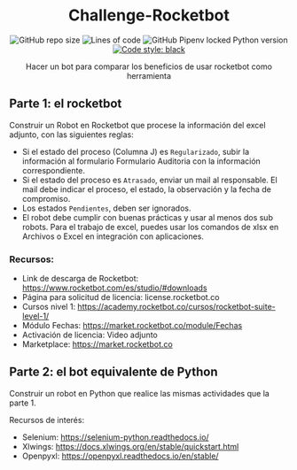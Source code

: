 <div align="center">

# Challenge-Rocketbot

![GitHub repo size](https://img.shields.io/github/repo-size/AucaCoyan/challenge-rocketbot)
![Lines of code](https://img.shields.io/tokei/lines/github/AucaCoyan/challenge-rocketbot)
![GitHub Pipenv locked Python version](https://img.shields.io/github/pipenv/locked/python-version/AucaCoyan/challenge-rocketbot)
[![Code style: black](https://img.shields.io/badge/code%20style-black-000000.svg)](https://github.com/psf/black)

Hacer un bot para comparar los beneficios de usar rocketbot como herramienta

</div>

## Parte 1: el rocketbot

Construir un Robot en Rocketbot que procese la información del excel adjunto, con las siguientes reglas:

- Si el estado del proceso (Columna J) es `Regularizado`, subir la información al formulario Formulario Auditoria con la información correspondiente.
- Si el estado del proceso es `Atrasado`, enviar un mail al responsable. El mail debe indicar el proceso, el estado, la observación y la fecha de compromiso.
- Los estados `Pendientes`, deben ser ignorados.
- El robot debe cumplir con buenas prácticas y usar al menos dos sub robots. Para el trabajo de excel, puedes usar los comandos de xlsx en Archivos o Excel en integración con aplicaciones.

### Recursos:

- Link de descarga de Rocketbot: https://www.rocketbot.com/es/studio/#downloads
- Página para solicitud de licencia: license.rocketbot.co
- Cursos nivel 1: https://academy.rocketbot.co/cursos/rocketbot-suite-level-1/
- Módulo Fechas: https://market.rocketbot.co/module/Fechas
- Activación de licencia: Video adjunto
- Marketplace: https://market.rocketbot.co

## Parte 2: el bot equivalente de Python

Construir un robot en Python que realice las mismas actividades que la parte 1.

Recursos de interés:

- Selenium: https://selenium-python.readthedocs.io/
- Xlwings: https://docs.xlwings.org/en/stable/quickstart.html
- Openpyxl: https://openpyxl.readthedocs.io/en/stable/
